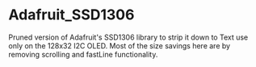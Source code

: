 # Adafruit_SSD1306


Pruned version of Adafruit's SSD1306 library to strip it down to Text use only on the 128x32 I2C OLED. Most of the size savings here are by removing scrolling and fastLine functionality.